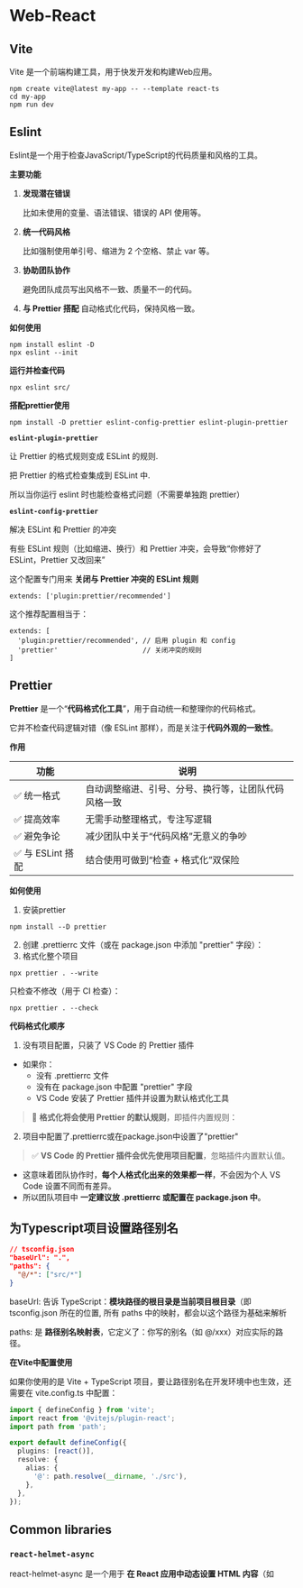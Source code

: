 # Web-React

## Vite

Vite 是一个前端构建工具，用于快发开发和构建Web应用。

```shell
npm create vite@latest my-app -- --template react-ts
cd my-app
npm run dev
```



## Eslint

Eslint是一个用于检查JavaScript/TypeScript的代码质量和风格的工具。

**主要功能**

1. **发现潜在错误**

   比如未使用的变量、语法错误、错误的 API 使用等。

2. **统一代码风格**

   比如强制使用单引号、缩进为 2 个空格、禁止 var 等。

3. **协助团队协作**

   避免团队成员写出风格不一致、质量不一的代码。

4. **与 Prettier 搭配** 自动格式化代码，保持风格一致。

**如何使用**

```shell
npm install eslint -D
npx eslint --init
```

**运行并检查代码**

```shell
npx eslint src/
```

**搭配prettier使用**

```shell
npm install -D prettier eslint-config-prettier eslint-plugin-prettier
```

**`eslint-plugin-prettier`**

让 Prettier 的格式规则变成 ESLint 的规则.

把 Prettier 的格式检查集成到 ESLint 中.

所以当你运行 eslint 时也能检查格式问题（不需要单独跑 prettier）

**`eslint-config-prettier`**

解决 ESLint 和 Prettier 的冲突

有些 ESLint 规则（比如缩进、换行）和 Prettier 冲突，会导致“你修好了 ESLint，Prettier 又改回来”

这个配置专门用来 **关闭与 Prettier 冲突的 ESLint 规则**

```shell
extends: ['plugin:prettier/recommended']
```

这个推荐配置相当于：

```shell
extends: [
  'plugin:prettier/recommended', // 启用 plugin 和 config
  'prettier'                     // 关闭冲突的规则
]
```



## Prettier

**Prettier** 是一个“**代码格式化工具**”，用于自动统一和整理你的代码格式。

它并不检查代码逻辑对错（像 ESLint 那样），而是关注于**代码外观的一致性**。

**作用**

| **功能**         | **说明**                                             |
| ---------------- | ---------------------------------------------------- |
| ✅ 统一格式       | 自动调整缩进、引号、分号、换行等，让团队代码风格一致 |
| ✅ 提高效率       | 无需手动整理格式，专注写逻辑                         |
| ✅ 避免争论       | 减少团队中关于“代码风格”无意义的争吵                 |
| ✅ 与 ESLint 搭配 | 结合使用可做到“检查 + 格式化”双保险                  |

**如何使用**

1. 安装prettier

```shell
npm install --D prettier
```

2. 创建 .prettierrc 文件（或在 package.json 中添加 "prettier" 字段）：
3. 格式化整个项目

```shell
npx prettier . --write
```

只检查不修改（用于 CI 检查）：

```shell
npx prettier . --check
```

**代码格式化顺序**

1. 没有项目配置，只装了 VS Code 的 Prettier 插件

- 如果你：
  - 没有 .prettierrc 文件
  - 没有在 package.json 中配置 "prettier" 字段
  - VS Code 安装了 Prettier 插件并设置为默认格式化工具

> 🔧 **格式化将会使用 Prettier 的默认规则**，即插件内置规则：

2. 项目中配置了.prettierrc或在package.json中设置了"prettier"

> ✅ **VS Code 的 Prettier 插件会优先使用项目配置**，忽略插件内置默认值。

- 这意味着团队协作时，**每个人格式化出来的效果都一样**，不会因为个人 VS Code 设置不同而有差异。
- 所以团队项目中 **一定建议放 .prettierrc 或配置在 package.json 中**。



## 为Typescript项目设置路径别名

```json
// tsconfig.json
"baseUrl": ".",
"paths": {
  "@/*": ["src/*"]
}
```

baseUrl: 告诉 TypeScript：**模块路径的根目录是当前项目根目录**（即 tsconfig.json 所在的位置, 所有 paths 中的映射，都会以这个路径为基础来解析

paths: 是 **路径别名映射表**，它定义了：你写的别名（如 @/xxx）对应实际的路径。

**在Vite中配置使用**

如果你使用的是 Vite + TypeScript 项目，要让路径别名在开发环境中也生效，还需要在 vite.config.ts 中配置：

```ts
import { defineConfig } from 'vite';
import react from '@vitejs/plugin-react';
import path from 'path';

export default defineConfig({
  plugins: [react()],
  resolve: {
    alias: {
      '@': path.resolve(__dirname, './src'),
    },
  },
});
```



## Common libraries

### `react-helmet-async`

react-helmet-async 是一个用于 **在 React 应用中动态设置 HTML <head> 内容**（如 <title>、<meta>、<link> 等）的库，支持服务端渲染（SSR）和异步渲染。

**作用**

让你可以在组件中动态控制页面的 <head> 信息，比如：

- 设置页面标题 <title>
- 设置描述 <meta name="description">
- 添加 favicon、OG 标签、SEO 信息等

**为什么不用原生的title**

在单页应用（SPA）中，只有一个 index.html，原生的 <title> 是静态的。

你需要根据不同页面或组件动态设置标题和 meta 信息，比如：

```ts
<Route path="/about" element={<About />} />
<Route path="/contact" element={<Contact />} />
```

每个页面都要有不同的 <title> 和 <meta>，这时就需要用 react-helmet-async。

**使用**

```tsx
// root component
import { HelmetProvider } from 'react-helmet-async';

const helmetContext = {};

<HelmetProvider context={helmetContext}>
  <App />
</HelmetProvider>
```

```tsx
// other component
import { Helmet } from 'react-helmet-async';

function About() {
  return (
    <>
      <Helmet>
        <title>About Us - MyApp</title>
        <meta name="description" content="Learn more about us." />
      </Helmet>
      <h1>About Page</h1>
    </>
  );
}
```



### **`@mantine`**

@mantine 是一个**现代 React UI 组件库**，用于快速构建美观、响应式的 Web 应用界面。

**简介**

- 🧱 **提供大量 UI 组件**（按钮、表单、表格、模态框等）
- 🎨 **自带主题系统**，支持自定义颜色、字体、间距等
- ⚡ **支持 TypeScript**，类型完善
- 🧩 **模块化设计**，你可以只安装你需要的部分
- 📱 **默认支持响应式**，适合做后台管理、仪表盘、表单系统等

**安装**

```shell
npm install @mantine/core @mantine/hooks @mantine/dates @mantine/carousel embla-carousel embla-carousel-react
```

**使用**

```ts
import { Button } from '@mantine/core';

export default function Demo() {
  return <Button color="blue">点击我</Button>;
}
```



### `@tanstack/react-router`

@tanstack/react-router 是一个现代的、**类型安全的 React 路由库**，由 TanStack 团队打造（他们也开发了 React Query）。它的目标是成为比 react-router-dom 更灵活、可组合、类型强的替代方案。

**作用**

用来在 React 应用中进行 **页面导航和 URL 路由控制**，比如：

- 定义不同的页面（路由）
- 根据 URL 展示对应组件
- 支持嵌套路由、懒加载、动态参数等
- 自动类型推导（不再需要写 useParams() 手动断言）

**安装**

```shell
npm install @tanstack/react-router
```

**使用**

* 方法1

1. 安装依赖

```shell
npm install @tanstack/react-router
npm install -D @tanstack/router-cli
```

2. 创建CLI配置文件

在项目根目录下创建tanstack-router.config.ts

```ts
export default {
	routesDirectory: 'src/routes',
	out: 'src/routeTree.gen.ts',
};
```

3. 创建页面组件文件

在 src/routes/ 下创建

src/routes/index.tsx（默认对应路径 /）

```tsx
import React from 'react'

export default function Home() {
  return <h1>Welcome to Home</h1>
}
```

创建布局文件

```tsx
// src/__root.tsx
import { createRootRoute } from '@tanstack/react-router';

const Root = () => {
	return <div>Root</div>;
};

export const Route = createRootRoute({
	component: Root,
});
```

4. 生成路由树文件

```shell
npx tsr generate
```

5. 在项目中使用生成的路由树

```tsx
//src/main.tsx
import { StrictMode } from 'react';
import { createRoot } from 'react-dom/client';
import { HelmetProvider } from 'react-helmet-async';
import { MantineProvider, Modal, createTheme } from '@mantine/core';
import './index.css';
import { createRouter, RouterProvider } from '@tanstack/react-router';
import { routeTree } from './routeTree.gen.ts';

const theme = createTheme({
	fontFamily: 'Nunito Sans Variable',
	components: {
		Modal: Modal.extend({
			defaultProps: {
				removeScrollProps: { enabled: false },
			},
		}),
	},
});

const router = createRouter({ routeTree });

// 可选：注册路由以获得路由安全
declare module '@tanstack/react-router' {
	interface Register {
		router: typeof router;
	}
}

createRoot(document.getElementById('root')!).render(
	<StrictMode>
		<HelmetProvider>
			<MantineProvider theme={theme}>
				<RouterProvider router={router} />
			</MantineProvider>
		</HelmetProvider>
	</StrictMode>,
);
```

* 方法二

1. 安装依赖

```shell
npm install @tanstack/react-router
npm install -D @tanstack/router-plugin @tanstack/react-router-devtools
```

2. 配置vite插件

```ts
import { defineConfig } from 'vite';
import react from '@vitejs/plugin-react';
import path from 'path';
import { TanStackRouterVite } from '@tanstack/router-plugin/vite';

// https://vite.dev/config/
export default defineConfig({
	plugins: [
		react(),
		TanStackRouterVite({
			// 可选：你可以自定义 routes 目录、生成路径等
			routesDirectory: 'src/routes',
		}),
	],
	resolve: {
		alias: {
			'@': path.resolve(__dirname, '/src'),
		},
	},
});
```

3. 运行`npm run dev`自动生成`routeTree.gen.ts`



### `@tanstack/router-devtools`

开发调试工具

作用类似于 React Query Devtools，用于查看当前的路由信息、路由状态、匹配情况等。



### `@tanstack/router-plugin`

插件机制支持库

这个是给 @tanstack/router 增加 **插件系统** 支持的底层模块，比如未来可插入的数据加载、权限控制、动画等功能。

目前这个库大多数情况下是内部使用或高级用户用来开发自定义插件的。



### `ts-essentials`

ts-essentials 是一个专门为 **TypeScript 项目** 提供 **高级类型工具** 的库。它的目标是 **扩展 TypeScript 的类型能力**，为开发者提供更强大、更实用的类型辅助工具，简化类型定义，增强类型安全。

**安装**

```shell
npm install ts-essentials
```

**功能**

它提供了很多有用的 **类型工具（Utility Types）**，下面是一些常用的类型：

| **工具类型**        | **说明**                                                     |
| ------------------- | ------------------------------------------------------------ |
| DeepPartial<T>      | 递归地把对象类型 T 的所有属性设为可选                        |
| DeepReadonly<T>     | 递归地把对象类型 T 的所有属性设为只读                        |
| NonEmptyArray<T>    | 表示至少有一个元素的数组 [T, ...T[]]                         |
| ValueOf<T>          | 获取一个对象所有 value 的联合类型                            |
| Exact<T, Shape>     | 保证对象 T **不包含** 额外属性，只能匹配 Shape 的精确结构    |
| Opaque<Type, Token> | 创建“品牌类型”，用于区别语义相同但逻辑不同的基本类型（例如 ID vs Email） |
| Merge<T, U>         | 合并两个对象类型                                             |
| StrictExtract<T, U> | 更严格的 Extract，避免意外类型兼容                           |

```ts
import { DeepPartial, NonEmptyArray } from 'ts-essentials';

type User = {
  name: string;
  address: {
    city: string;
    zip: string;
  };
};

const userPatch: DeepPartial<User> = {
  address: {
    city: 'New York',
  },
};

const users: NonEmptyArray<string> = ['Alice']; // ✅ 至少 1 个元素
```



### `@tabler/icons-react`

@tabler/icons-react 是一个图标库，提供了 **React 组件形式的 Tabler Icons 图标**，适用于在 React、Next.js、Vite、Mantine 等现代 React 项目中使用。

**作用**

这是一个 **轻量级 SVG 图标库**，专为 React 项目设计，图标风格是现代、简约、线性（outline-style）的。

Tabler 图标由 https://tabler.io/icons 提供，该网站维护了数千个免费开源图标。

**安装**

```shell
npm install @tabler/icons-react
```

**使用**

```tsx
import { IconHome, IconUser } from '@tabler/icons-react';

function Demo() {
  return (
    <div>
      <IconHome size={24} stroke={2} />
      <IconUser size={32} stroke={1.5} color="blue" />
    </div>
  );
}
```



### `i18next react-i18next i18next-browser-languagedetector`

这三个库经常搭配在 React 项目中使用，用于实现**国际化（i18n）功能**。

1. i18next（基础库）

首先，它们都基于 i18next，这是一个强大、灵活、可扩展的 **JavaScript 国际化引擎**，支持：

- 多语言资源管理
- 插值（变量替换，如 Hello {{name}}）
- 语言切换
- 语言回退（fallback）

但它是纯 JS 库，不跟 React 绑定。

2. react-i18next是什么？

这是 i18next 的 **React 绑定库**，用来让你在 React 中更方便地使用国际化功能。

- 提供 <I18nextProvider> 给 React 项目包裹上下文
- 提供 useTranslation() Hook，让你在组件中方便地获取翻译字符串
- 支持组件插值、懒加载、动态翻译等

```ts
import { useTranslation } from 'react-i18next';

const MyComponent = () => {
  const { t } = useTranslation();
  return <h1>{t('welcome_message')}</h1>; // 自动根据语言显示“欢迎”或“Welcome”
};
```

3. i18next-browser-languagedetector 是什么？

这是一个用于**自动检测用户语言**的插件。

- 在用户首次访问时自动检测浏览器设置、cookie、localStorage 等
- 自动选择对应语言资源（如 en, zh, fr）
- 配合 i18next 使用即可自动初始化合适语言

```ts
import i18n from 'i18next';
import LanguageDetector from 'i18next-browser-languagedetector';

i18n
  .use(LanguageDetector) // 插件注册
  .init({
    resources: {...},
    fallbackLng: 'en', // 如果检测失败，就用英文
  });
```

| **库名**                         | **作用**       | **用途**                         |
| -------------------------------- | -------------- | -------------------------------- |
| i18next                          | 国际化核心引擎 | 管理语言资源、翻译逻辑           |
| react-i18next                    | React 框架绑定 | 提供 useTranslation() 等方便 API |
| i18next-browser-languagedetector | 检测用户语言   | 自动识别浏览器语言/本地设置等    |



### `@ts-rest/core`

@ts-rest/core 是一个用于 **在 TypeScript 中定义和共享后端 API 类型** 的库，它的目标是：

> **让前端和后端通过类型共享自动对齐，避免手动维护接口定义。**

可以理解为：

它类似于一个「**类型安全的 REST API 描述器**」，前端通过它可以获得**自动推导的接口类型和请求方法**，而不需要手动写 Axios 请求和接口类型。

1. 作用

- **定义 API 结构（路径、方法、请求体、响应体）**
- **自动生成类型安全的请求函数**
- **前后端共享接口定义文件**
- 支持 OpenAPI 和后续构建 SDK

2. 流程

* **定义接口 schema（通常在后端或共享代码中）**

```ts
// contract.ts
import { initContract } from '@ts-rest/core';

const c = initContract();

export const userContract = c.router({
  getUser: {
    method: 'GET',
    path: '/users/:id',
    responses: {
      200: c.type<{ id: string; name: string }>(),
      404: c.type<{ message: string }>(),
    },
  },
  createUser: {
    method: 'POST',
    path: '/users',
    body: c.type<{ name: string }>(),
    responses: {
      201: c.type<{ id: string; name: string }>(),
    },
  },
});
```

* **在后端绑定逻辑（比如用 Express）**

```ts
// backend.ts
import express from 'express';
import { createExpressEndpoints } from '@ts-rest/express';
import { userContract } from './contract';

const app = express();
app.use(express.json());

const router = {
  getUser: async ({ params }) => {
    if (params.id === '123') {
      return { status: 200, body: { id: '123', name: 'Alice' } };
    }
    return { status: 404, body: { message: 'Not found' } };
  },
  createUser: async ({ body }) => {
    return { status: 201, body: { id: '456', name: body.name } };
  },
};

createExpressEndpoints(userContract, router, app);
```

* **在前端直接使用类型安全的 API 调用：**

```ts
// frontend.ts
import { initClient } from '@ts-rest/core';
import { userContract } from './contract'; // 可与后端共享的文件

const client = initClient(userContract, {
  baseUrl: 'http://localhost:3000',
  baseHeaders: {},
});

const userRes = await client.getUser({ params: { id: '123' } });

if (userRes.status === 200) {
  console.log(userRes.body.name); // 类型自动推导为 string
}
```

**总结**

@ts-rest/core 的核心优势：

| **优势**               | **说明**                       |
| ---------------------- | ------------------------------ |
| 🧠 类型自动推导         | 请求参数、响应体都是类型安全的 |
| 🧩 前后端共享 contract  | 不再手动维护接口类型           |
| 🔒 支持 REST 风格的接口 | 和常规的 REST API 一致         |
| 🔧 可生成 SDK、OpenAPI  | 可以扩展成更大的工具链         |



### `zustand`

zustand 是一个 **轻量级、高性能的状态管理库**，主要用于 React 或 React Native 项目中。

它的目标是：

✅ 更简单

✅ 更少样板代码

✅ 更好性能（无多余 re-render）

✅ 支持中大型应用的状态管理

> Zustand 是 React 应用中用于共享状态（全局 state）的工具，功能类似 Redux，但语法更简洁，使用更灵活。

**Zustand 的核心特点：**

| **性**            | **说明**                                 |
| ----------------- | ---------------------------------------- |
| 不需要 Provider   | 使用时不需要像 Redux 一样包裹 <Provider> |
| 简洁 API          | 只需要一个 create() 来创建 store         |
| 支持中间件        | 可使用 devtools、persist（持久化）等插件 |
| 性能好            | 自动避免不必要的组件更新（按需订阅）     |
| 支持 TypeScript   | 类型友好，非常适合大型项目               |
| React Native 兼容 | 非常适合 React Native 开发               |

**基本使用步骤**

1. **安装**

```shell
npm install zustand
```

2. **创建 store（共享状态）：**

```ts
// store.js
import { create } from 'zustand'

const useCounterStore = create((set) => ({
  count: 0,
  increase: () => set((state) => ({ count: state.count + 1 })),
  decrease: () => set((state) => ({ count: state.count - 1 })),
}))
```

3. **在组件中使用：**

```tsx
import React from 'react'
import { View, Text, Button } from 'react-native'
import useCounterStore from './store'

export default function Counter() {
  const { count, increase, decrease } = useCounterStore()

  return (
    <View>
      <Text>Count: {count}</Text>
      <Button title="+" onPress={increase} />
      <Button title="-" onPress={decrease} />
    </View>
  )
}
```

4. **更复杂用法示例：Auth Store**

```ts
// authStore.js
import { create } from 'zustand'

const useAuthStore = create((set) => ({
  user: null,
  login: (userData) => set({ user: userData }),
  logout: () => set({ user: null }),
}))
```

组件中使用：

```ts
const user = useAuthStore((state) => state.user)
const login = useAuthStore((state) => state.login)
```

5. **中间件扩展（如持久化）：**

```shell
npm install zustand-middleware
```

```ts
import { create } from 'zustand'
import { persist } from 'zustand/middleware'

const useAuthStore = create(
  persist(
    (set) => ({
      user: null,
      login: (user) => set({ user }),
      logout: () => set({ user: null }),
    }),
    {
      name: 'auth-storage', // localStorage key 或 AsyncStorage key
    }
  )
)
```

**适用场景：**

✅ 适合中小项目或中大型项目的全局状态管理（比 Redux 更简洁）

✅ 适用于 React Native 和 Web

✅ 替代 useContext + useReducer 的更优方案



### `idb-keyval`

idb-keyval 是一个用于浏览器的 **轻量级封装库**，用于更简单地操作 **IndexedDB**。

> **一句话介绍：** idb-keyval 让你像使用 localStorage 一样简单地使用 IndexedDB 来进行本地数据存储，但它是异步的、支持更大数据量。

**什么是 IndexedDB？**

IndexedDB 是浏览器提供的一个本地数据库，支持结构化数据、本地持久化存储。

但原生 API 非常复杂，所以 idb-keyval 把它封装得很简单易用。

**使用场景：**

- 在前端本地存储结构化数据
- 离线缓存
- 本地数据同步
- 替代 localStorage，用于更大、更复杂数据结构

**基本用法：**

1. **安装：**

```shell
npm install idb-keyval
```

2. **基本用法：**

```ts
import { set, get, del, clear, keys } from 'idb-keyval'

// 写入
await set('username', 'matt')

// 读取
const username = await get('username')

// 删除
await del('username')

// 清空全部
await clear()

// 获取所有 key
const allKeys = await keys()
```

3. **存储对象**

```ts
await set('user', { id: 1, name: 'Alice' })

const user = await get('user')
console.log(user.name) // Alice
```

4. **自定义数据库/表（store）**

```ts
import { Store, get, set } from 'idb-keyval'

const customStore = new Store('my-db', 'my-store')

await set('token', 'abc123', customStore)

const token = await get('token', customStore)
```

**注意事项：**

- 所有操作都是 **Promise 异步**
- 数据结构必须是结构化可序列化的（不能包含函数、DOM 等）
- 存储容量远大于 localStorage，适合缓存大数据

**在 React 中使用（示例）：**

```ts
import { useEffect, useState } from 'react'
import { get, set } from 'idb-keyval'

function App() {
  const [name, setName] = useState('')

  useEffect(() => {
    get('name').then((val) => {
      if (val) setName(val)
    })
  }, [])

  const save = () => {
    set('name', name)
  }

  return (
    <>
      <input value={name} onChange={(e) => setName(e.target.value)} />
      <button onClick={save}>Save</button>
    </>
  )
}
```



### `ramda`

Ramda 是一个功能强大的 **函数式编程库（Functional Programming library）**，专为 JavaScript 设计，强调 **纯函数**、**不可变性** 和 **函数组合（composition）**。

> **Ramda** 让你更简单、优雅、声明式地处理数组、对象、函数组合等复杂逻辑，避免副作用，代码更清晰、可测试。

**Ramda 的核心特点：**

| **特性**     | **描述**                               |
| ------------ | -------------------------------------- |
| 函数式       | 一切操作用纯函数实现，避免副作用       |
| 不改变输入值 | 所有函数返回新的数据，不修改原数据     |
| 自动柯里化   | 函数可以部分应用参数（简化组合）       |
| 组合性强     | 支持 compose / pipe 将多个函数串联起来 |
| 支持对象操作 | 可以深层处理对象、路径等数据结构       |

**安装 Ramda：**

```shell
npm install ramda
```

**基本使用示例**

1. **引入方式：**

```ts
import * as R from 'ramda'
```

2. **柯里化函数（Curried Functions）**

```ts
const add = R.add(1)
console.log(add(2)) // 3
```

> **柯里化函数**：把接收多个参数的函数，变成**每次只接收一个参数**的函数。
>
> ```ts
> function add(a, b) {
>   return a + b
> }
> 
> add(2, 3) // 输出 5
> ```



3. **函数组合 compose/pipe**

```ts
const double = x => x * 2
const increment = x => x + 1

const composed = R.compose(double, increment) // 从右往左
console.log(composed(3)) // (3 + 1) * 2 = 8

const piped = R.pipe(increment, double) // 从左往右
console.log(piped(3)) // same: 8
```

**4. 操作数组**

```ts
const nums = [1, 2, 3, 4, 5]
const result = R.filter(n => n % 2 === 0, nums)
console.log(result) // [2, 4]
```

5. **操作对象**

```ts
const person = { name: 'Alice', age: 25 }

const getAge = R.prop('age')
console.log(getAge(person)) // 25
```

6. **深层访问/修改对象属性（lens）**

```ts
const user = { name: 'Tom', address: { city: 'Beijing' } }

const cityLens = R.lensPath(['address', 'city'])

const city = R.view(cityLens, user) // 获取
const updated = R.set(cityLens, 'Shanghai', user) // 设置（不会改变原对象）
console.log(updated) // { name: 'Tom', address: { city: 'Shanghai' } }
```





## TypeScript

### 交叉类型: &

& 表示 **交叉类型**（intersection type）👉 用于**合并多个类型的属性**

```ts
type A = { name: string };
type B = { age: number };
type C = A & B; // C = { name: string; age: number }
```

当 & 用在基本类型（比如 string | number）时

```ts
type T = string & number;
```

这个例子中，string 和 number 是**基础类型**，它们没有交集，**交叉结果是 never**：

```ts
type T = never;
```

当 & 用在字符串字面量和基本类型时

```ts
type A = 'abc' & string;  // => 'abc'
type B = string & number; // => never
type C = 'abc' & number;  // => never
```

**强制一个类型必须是字符串**

```ts
type P = string | number;
type SafeP = P & string; // => string
```

> **把宽泛的联合类型缩窄成纯字符串**，常用于类型安全保护，比如处理模板字符串推断、键名映射等。



### 联合类型: |

```ts
type A = { type: 'cat'; meow: () => void };
type B = { type: 'dog'; bark: () => void };
type C = A | B; // 只能是猫或狗
```



### extend用法

在 TypeScript 中，extends 是非常强大的关键字之一，它在 **类型系统中扮演“继承”、“约束”和“条件判断”** 等多个角色，取决于具体语境

1. **泛型约束（限制类型范围）**

```ts
function printLength<T extends { length: number }>(value: T) {
  console.log(value.length);
}
```

- T extends { length: number } 表示：**T 必须具有 length 属性**
- 所以只能传入有 .length 的对象，如字符串、数组、类数组对象等。

```ts
printLength('hello');       // ✅ string 有 length
printLength([1, 2, 3]);     // ✅ 数组有 length
printLength(42);            // ❌ 报错：number 没有 length
```

2. **类型继承（类似类的继承）**

```ts
type Animal = { name: string };
type Dog = Animal & { breed: string }; // 或者：interface Dog extends Animal
```

- Dog 继承了 Animal 的属性，并添加了 breed。
- 这就是基本的**类型继承**。

3. **条件类型判断 + infer 联合使用**

```5s
type GetReturnType<T> = T extends (...args: any[]) => infer R ? R : never;
```

- T extends (...args: any[]) => infer R 表示：如果 T 是函数类型，就提取返回值 R。
- 否则返回 never。

```ts
type A = GetReturnType<() => string>; // string
type B = GetReturnType<number>;       // never（不是函数）
```

4. **实际应用对比总结**

| **用法类型**     | **示例**                             | **含义**                   |
| ---------------- | ------------------------------------ | -------------------------- |
| 泛型约束         | <T extends { id: number }>           | 限制 T 必须含有 id: number |
| 类型继承         | type B = A & { extra: string }       | B 包含 A 所有属性          |
| 条件类型 + infer | T extends (...args) => infer R ? ... | 用于类型提取和判断         |

5. **高级例子：联合类型条件判断**

```ts
type IsString<T> = T extends string ? true : false;

type A = IsString<'hello'>; // true
type B = IsString<number>;  // false
```

> extends 可以像 if 一样使用，判断一个类型是否属于另一个类型的子集。



### infer用法

infer 是 TypeScript 的一种**类型推导关键字**，用于在 extends 条件类型中提取某部分的类型，并赋予一个名字，以便后续使用。

> **infer X 表示“推导出一个类型，命名为 X”**

用法场景一般是：**从复杂类型中提取类型的一部分**，例如函数参数类型、返回值、数组元素、元组类型、字符串部分等。

1. **提取数组元素类型**

```ts
type ElementType<T> = T extends (infer U)[] ? U : never;
```

```ts
type A = ElementType<string[]>; // A = string
type B = ElementType<number[]>; // B = number
type C = ElementType<boolean>;  // C = never （不是数组）
```

- 如果 T 是一个数组类型（如 string[]），就提取数组元素类型。
- infer U 会推导出 string 或 number 等，作为返回值。

2. **提取函数返回值类型**

```5s
type ReturnType<T> = T extends (...args: any[]) => infer R ? R : never;
```

```ts
type A = ReturnType<() => number>;        // number
type B = ReturnType<(x: string) => void>; // void
```

- 如果 T 是函数类型，则提取它的返回值类型 R
- infer R 就是提取函数的返回类型

3. **提取 Promise 的内部值类型**

```ts
type UnwrapPromise<T> = T extends Promise<infer R> ? R : T;
```

```ts
type A = UnwrapPromise<Promise<string>>; // string
type B = UnwrapPromise<number>;          // number（不是 Promise，不推导）
```

4. **提取字符串模板的某部分**

```ts
type ExtractId<T> = T extends `user/$${infer Id}` ? Id : never;

type A = ExtractId<'user/$123'>; // '123'
type B = ExtractId<'user/abc'>;  // never
```

5. **总结**

| **示例代码**                          | **作用**                |
| ------------------------------------- | ----------------------- |
| T extends Array<infer U>              | 提取数组元素类型        |
| T extends (...args: any[]) => infer R | 提取函数返回值          |
| T extends Promise<infer P>            | 提取 Promise 包裹的类型 |
| T extends \/path/$${infer Param}``    | 提取字符串参数部分      |



### never理解

never 是 TypeScript 中一个非常特殊、底层的类型，它表示 **“永远不会发生的值”**。理解它的方式可以从几个角度来展开

1. **函数永不返回（抛出异常或死循环）**

```ts
function throwError(): never {
  throw new Error("Something went wrong!");
}
```

- throwError 函数永远不会有“返回值”。
- 它 **抛出异常之后就终止了程序的执行路径**，所以其返回类型是 never。

2. **死循环**

```ts
function infiniteLoop(): never {
  while (true) {}
}
```

- 永远执行、永不返回的函数，也是 never 类型。

3. **类型保护失败（永远不会出现的分支）**

```ts
type Shape = { kind: 'circle' } | { kind: 'square' };

function handleShape(shape: Shape) {
  if (shape.kind === 'circle') {
    // 处理 circle
  } else if (shape.kind === 'square') {
    // 处理 square
  } else {
    const _exhaustiveCheck: never = shape; // ❌ 报错，说明你漏了某个类型
  }
}
```

- 如果以后 Shape 增加了新的 kind 类型，比如 'triangle'，这里会立刻报错，提示你**没处理完全**。
- 这叫 **穷尽检查**，非常常用于 **类型安全控制流程**。

4. **联合类型差集中使用**

```ts
type A = string | number;
type B = string;
type C = Exclude<A, B>; // number
```

如果你 Exclude<string, string>，结果是：

```ts
type D = Exclude<string, string>; // never
```

> 说明：从 string 中排除 string，结果就没有了，就是 never。

**为什么需要 never**

- 帮助你发现逻辑错误（如穷尽检查）。
- 使得类型系统更健壮、安全。
- 在泛型和条件类型中用于**表示不可能、错误、终止逻辑的分支**。

**小结**

| **用途**                | **例子**                          | **含义**           |
| ----------------------- | --------------------------------- | ------------------ |
| 抛异常/死循环的函数返回 | function f(): never { throw ... } | 永远不会返回       |
| 类型不成立/差集         | Exclude<'a', 'a'> -> never        | 类型排除后为空     |
| 类型检查兜底            | const x: never = value;           | 提示逻辑未处理完全 |



### NonNullable用法

NonNullable<T> 是 TypeScript 提供的一个**内置工具类型**，它的作用是：

> **从类型 T 中剔除掉 null 和 undefined。**

```ts
NonNullable<T>
```

1. **基本用法**

```ts
type A = string | null | undefined;
type B = NonNullable<A>; // => string
```

- 原本类型 A 是 string | null | undefined
- 使用 NonNullable<A> 后，结果是 string

2. **和函数参数一起用**

```ts
function printLength(text: NonNullable<string | null | undefined>) {
  console.log(text.length);
}

printLength("Hello"); // ✅
printLength(null);    // ❌ 报错
printLength(undefined); // ❌ 报错
```

> 你强制告诉 TypeScript：我不接受 null 或 undefined。

3. **配合泛型使用**

```ts
type MyType<T> = NonNullable<T>;

type Result = MyType<number | null>; // => number
```

4. **在组件 props 中使用**

```ts
type Props = {
  name: string | null;
};

function MyComponent(props: { name: NonNullable<Props['name']> }) {
  return <div>{props.name}</div>;
}
```

- 保证 name 是必填的，且不能为 null。



### as const用法

在 TypeScript 中，as const 是一个非常实用的类型断言，它的作用是告诉编译器将一个表达式的类型 **保持为最字面量（literal）形式**，而不是更宽泛的类型。

1. **字面量值保持不变**

```ts
const direction = "left" as const;
// 推断为 "left"，不是 string
```

2. **用于对象**

```ts
const status = {
	code: 200,
	message: "ok",
} as const;
```

类型推断为

```ts
{
  readonly code: 200;
  readonly message: "ok";
}
```

相比之下如果不加 as const：

```ts
const status = {
	code: 200,
	message: "ok",
};
// 推断为 { code: number; message: string; }
```

3. **配合typeof构建枚举类型** 

```ts
const roles = ["admin", "user", "guest"] as const;

type Role = typeof roles[number]; 
// "admin" | "user" | "guest"
```

**总结**

| **作用**          | **说明**                                   |
| ----------------- | ------------------------------------------ |
| 保持字面量类型    | 避免被自动推断为 string、number 等宽泛类型 |
| 自动变为 readonly | 对数组和对象变成不可修改                   |
| 构造精确类型      | 在类型定义中更准确                         |



### Record用法

Record 是 TypeScript 提供的一个**内置泛型工具类型**，常用于**构造具有固定 key 和对应 value 类型的对象类型**。

```ts
Record<Keys, Type>
```

- Keys: 要作为对象键的联合类型（例如 'a' | 'b' | 'c'）。
- Type: 所有键对应的值的类型。

1. **基本使用**

```ts
type Role = 'admin' | 'user' | 'guest';

type RoleDescriptions = Record<Role, string>;
```

等价于：

```ts
type RoleDescriptions = {
  admin: string;
  user: string;
  guest: string;
}
```

你可以这样使用它：

```ts
const descriptions: RoleDescriptions = {
  admin: 'Administrator',
  user: 'Regular User',
  guest: 'Guest User',
};
```

2. **与联合类型配合**

```ts
type Status = 'success' | 'error' | 'loading';

const statusColors: Record<Status, string> = {
  success: 'green',
  error: 'red',
  loading: 'gray',
};
```

3. **嵌套使用**

```ts
type Languages = 'en' | 'zh';
type Keys = 'welcome' | 'logout';

type Translations = Record<Languages, Record<Keys, string>>;
```

等价于：

```ts
type Translations = {
  en: {
    welcome: string;
    logout: string;
  };
  zh: {
    welcome: string;
    logout: string;
  };
}
```

**应用场景**

| **场景**           | **用途**                            |
| ------------------ | ----------------------------------- |
| 构造映射表         | 将一组固定的 key 映射到特定类型的值 |
| 保证对象结构完整性 | 所有 key 都必须被定义               |
| 替代手写对象类型   | 使用联合类型动态构造                |

你可以结合其他类型工具使用：

```ts
type OptionalSettings = Partial<Record<'theme' | 'layout', string>>;

// 相当于：
type OptionalSettings = {
  theme?: string;
  layout?: string;
}
```



### keyof用法

在 TypeScript 中，keyof 是一个 **类型操作符（type operator）**，它用于提取一个类型的所有键名（key），并将它们组成一个**联合类型（union type）**。

```ts
keyof T
```

其中 T 是一个对象类型，keyof T 会返回这个对象所有键的集合（以联合类型的形式表示）。

1. **基础用法**

```ts
type Person = {
  name: string;
  age: number;
};

type Keys = keyof Person; // "name" | "age"
```

keyof Person 的结果是 "name" | "age"，即 Person 类型中所有属性名组成的联合类型。

2. **结合泛型**

```ts
function getValue<T, K extends keyof T>(obj: T, key: K): T[K] {
  return obj[key];
}

const person = { name: 'Tom', age: 30 };

const name = getValue(person, 'name'); // 推断为 string
const age = getValue(person, 'age');   // 推断为 number
```

解释：

- K extends keyof T 表示 K 必须是 T 的键名之一。
- T[K] 表示 key 对应的值的类型。
- 这样写可以让函数在传入不同 key 时自动推断出不同的值类型（即 name 得到 string，age 得到 number）。

3. **配合映射类型**

```ts
type Person = {
  name: string;
  age: number;
};

type ReadonlyPerson = {
  readonly [K in keyof Person]: Person[K];
};
```

解释：

- [K in keyof Person]：遍历 Person 所有的键名（“name” | “age”）
- Person[K]：获取每个键对应的类型
- 最终生成的 ReadonlyPerson 类型如下：

```ts
type ReadonlyPerson = {
  readonly name: string;
  readonly age: number;
}
```

4. **与 typeof 联合使用**

```ts
const user = {
  id: 1,
  name: 'Alice',
};

type User = typeof user;     // 自动生成类型
type UserKeys = keyof User;  // "id" | "name"
```

**keyof 的作用**

| **功能**           | **说明**                         |
| ------------------ | -------------------------------- |
| 获取类型的所有 key | 以联合类型形式返回               |
| 搭配泛型           | 限制函数只能使用合法属性         |
| 搭配映射类型       | 实现深拷贝、只读、可选等结构变换 |
| 与 typeof 配合     | 动态生成类型后提取键名           |



### [variables: {...}] 理解

[variables: {...}] 是 **TypeScript 中的元组类型（tuple）语法的一种形式**，它让你能够在定义函数时精确描述参数结构。

1. 什么是 [variables: {...}]？

这是 **元组类型** 的写法，它表示：

- 函数必须接收一个参数（位置固定）
- 这个参数是一个对象类型
- variables 是这个参数的命名（仅为了可读性）

```ts
function fn(...args: [variables: { name: string }]) {}
```

这里：

- args 是一个数组（元组）；
- 元组中 **只有一个值**；
- 那个值的名字是 variables，类型是 { name: string }。

2. 这是哪种语法？标准定义在哪里？

这是 TypeScript **4.0 以后引入**的功能之一，叫作：

**Named Tuple Elements（命名元组元素）**

在 TypeScript 中，我们可以为元组中的每一项命名，使得语义更清晰。

```ts
type SingleArg = [user: { name: string }];
```

这和下面写法是一样的，只是更具可读性：

```ts
type SingleArg = [{ name: string }];
```

3. 在函数中怎么用

```ts
function greet(...args: [user: { name: string }]) {
  console.log(`Hello, ${args[0].name}`);
}
```

调用

```ts
greet({ name: 'Matt' }); // ✅
```



